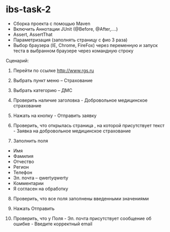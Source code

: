 # ibs-task-2
- Сборка проекта с помощью Maven
- Включить Аннотации JUnit (@Before, @After,....)
- Assert, AssertThat
- Параметризация (заполнять страницу с фио 3 раза)
- Выбор браузера (IE, Chrome, FireFox) через переменную и запуск теста в выбранном браузере через командную строку

Сценарий:

1. Перейти по ссылке http://www.rgs.ru

2. Выбрать пункт меню – Страхование

3. Выбрать категорию – ДМС

4. Проверить наличие заголовка - Добровольное медицинское страхование

5. Нажать на кнопку - Отправить заявку

6. Проверить, что открылась страница , на которой присутствует текст - Заявка на добровольное медицинское страхование

7. Заполнить поля
- Имя
- Фамилия
- Отчество
- Регион
- Телефон
- Эл. почта – qwertyqwerty
- Комментарии
- Я согласен на обработку

8. Проверить, что все поля заполнены введенными значениями

9. Нажать Отправить

10. Проверить, что у Поля - Эл. почта присутствует сообщение об ошибке - Введите корректный email
